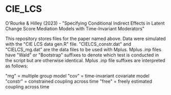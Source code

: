 # CIE_LCS
O'Rourke & Hilley (2023) - "Specifying Conditional Indirect Effects in Latent Change Score Mediation Models with Time-Invariant Moderators"

This repository stores files for the paper named above. Data were simulated with the "CIE LCS data gen.R" file. "CIELCS_constr.dat" and "CIELCS_mg.dat" are the data files to be used with Mplus. Mplus .inp files have "Wald" or "Bootstrap" suffixes to denote which test is conducted in the script but are otherwise identical. Mplus .inp file suffixes are interpreted as follows:

"mg" = multiple group model
"cov" = time-invariant covariate model
"constr" = constrained coupling across time
"free" = freely estimated coupling across time
